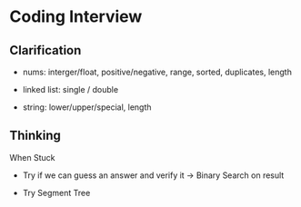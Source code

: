 # Coding Interview

## Clarification

* nums: interger/float, positive/negative, range, sorted, duplicates, length

* linked list: single / double

* string: lower/upper/special, length


## Thinking

When Stuck

* Try if we can guess an answer and verify it -> Binary Search on result

* Try Segment Tree